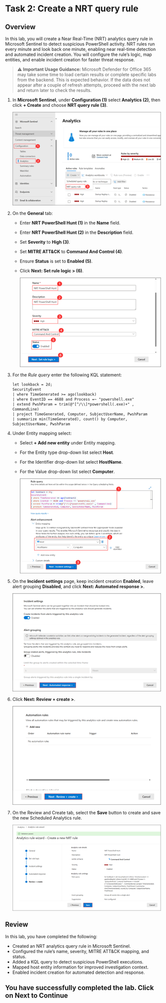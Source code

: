 # Task 2: Create a NRT query rule

## Overview

In this lab, you will create a Near Real-Time (NRT) analytics query rule in Microsoft Sentinel to detect suspicious PowerShell activity. NRT rules run every minute and look back one minute, enabling near real-time detection and automated incident creation. You will configure the rule’s logic, map entities, and enable incident creation for faster threat response.

> **⚠ Important Usage Guidance:** Microsoft Defender for Office 365 may take some time to load certain results or complete specific labs from the backend. This is expected behavior. If the data does not appear after a couple of refresh attempts, proceed with the next lab and return later to check the results.

1. In **Microsoft Sentinel**, under **Configuration (1)** select **Analytics (2)**, then click **+ Create** and choose **NRT query rule (3)**.

   ![](./media/ex3_g_tr_7.png)

1. On the **General** tab:  
    - Enter **NRT PowerShell Hunt (1)** in the **Name** field.  
    - Enter **NRT PowerShell Hunt (2)** in the **Description** field.  
    - Set **Severity** to **High (3)**.  
    - Set **MITRE ATT&CK** to **Command And Control (4)**.  
    - Ensure **Status** is set to **Enabled (5)**.  
    - Click **Next: Set rule logic > (6)**. 

      ![](./media/ex3_g_tr_8.png) 

1. For the *Rule query* enter the following KQL statement:

    ```KQL
    let lookback = 2d; 
    SecurityEvent 
    | where TimeGenerated >= ago(lookback) 
    | where EventID == 4688 and Process =~ "powershell.exe"
    | extend PwshParam = trim(@"[^/\\]*powershell(.exe)+" , CommandLine) 
    | project TimeGenerated, Computer, SubjectUserName, PwshParam 
    | summarize min(TimeGenerated), count() by Computer, SubjectUserName, PwshParam
    ```

1. Under Entity mapping select:
     
    - Select **+ Add new entity** under Entity mapping.
    - For the Entity type drop-down list select **Host**.
    - For the Identifier drop-down list select **HostName**.
    - For the Value drop-down list select **Computer**.

      ![](./media/ex3_g_tr_9.png)

1. On the **Incident settings** page, keep incident creation **Enabled**, leave alert grouping **Disabled**, and click **Next: Automated response >**.

   ![](./media/ex3_g_tr_10.png)

1. Click **Next: Review + create >**.  

   ![](./media/ex3_g_tr_11.png)

1. On the Review and Create tab, select the **Save** button to create and save the new Scheduled Analytics rule.

   ![](./media/ex3_g_tr_12.png)

## Review

In this lab, you have completed the following:

- Created an NRT analytics query rule in Microsoft Sentinel.
- Configured the rule’s name, severity, MITRE ATT&CK mapping, and status.
- Added a KQL query to detect suspicious PowerShell executions.
- Mapped host entity information for improved investigation context.
- Enabled incident creation for automated detection and response.

## You have successfully completed the lab. Click on Next to Continue

